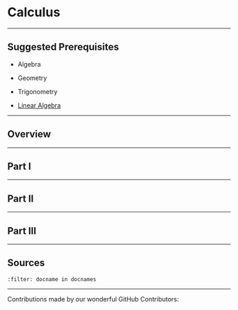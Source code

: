 # Calculus

---

## Suggested Prerequisites

- Algebra

- Geometry

- Trigonometry

- [Linear Algebra](https://makeuseofdata.com/mathematical_topics/linear_algebra/index.html)

---

## Overview

---

## Part I

---

## Part II

---

## Part III

---

## Sources

```{bibliography}
:filter: docname in docnames
```

---

Contributions made by our wonderful GitHub Contributors: 